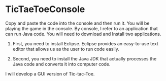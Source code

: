 # TicTaeToeConsole


Copy and paste the code into the console and then run it. You will be playing the game in the console. By console, I refer to an application that can run Java code. You will need to download and Install two applications.

1) First, you need to install Eclipse. Eclipse provides an easy-to-use text editor that allows us as the user to run code easily.

2) Second, you need to install the Java JDK that actually processes the Java code and converts it into computer code.

I will develop a GUI version of Tic-tac-Toe.
